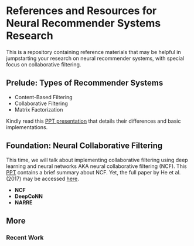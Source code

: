 # References and Resources for Neural Recommender Systems Research
This is a repository containing reference materials that may be helpful in jumpstarting your research on neural recommender systems, with special focus on collaborative filtering.

## Prelude: Types of Recommender Systems
* Content-Based Filtering 
* Collaborative Filtering
* Matrix Factorization

Kindly read this [PPT presentation](https://docs.google.com/presentation/d/12ZJ8eOqyEqvooXTdgwEW13sK2wpKmVLIEMhZ9wRrd0I/edit?usp=sharing) that details their differences and basic implementations.

## Foundation: Neural Collaborative Filtering
This time, we will talk about implementing collaborative filtering using deep learning and neural networks AKA neural collaborative filtering (NCF). This [PPT](https://docs.google.com/presentation/d/1qekyFWgY1jtF4fYHePFVYBYwey7dxz4WtPK4GC8KvM8/edit?usp=sharing) contains a brief summary about NCF. Yet, the full paper by He et al. (2017) may be accessed [here](https://dl.acm.org/doi/pdf/10.1145/3038912.3052569?casa_token=PCPE6Y-KhqkAAAAA:8Zf5UV5HKgeUrlBqwitykc8WHpu_0eKVOO8lnNLhun8aON_TvLoQbvIqUFdHOAenjeEwsr57wt6Q7A).

* **NCF**
* **DeepCoNN**
* **NARRE**

## More

### Recent Work
